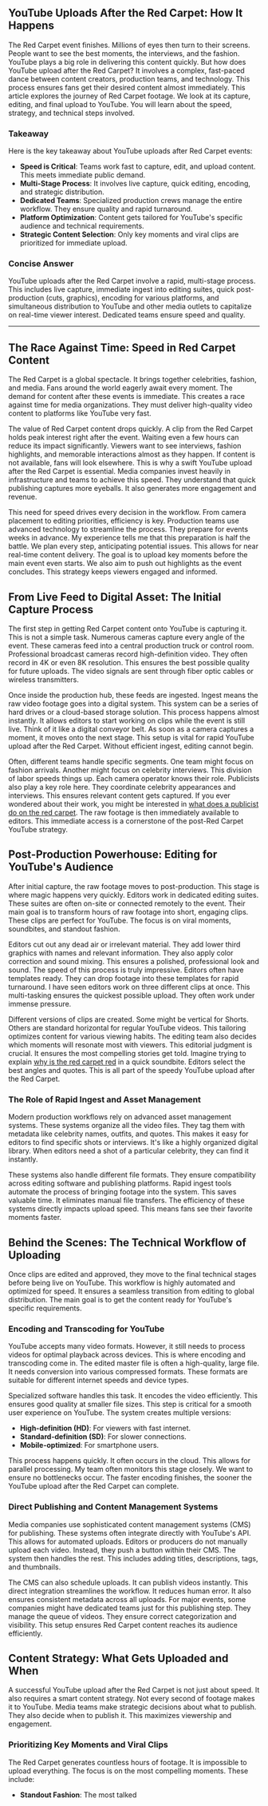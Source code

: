 ## YouTube Uploads After the Red Carpet: How It Happens

The Red Carpet event finishes. Millions of eyes then turn to their screens. People want to see the best moments, the interviews, and the fashion. YouTube plays a big role in delivering this content quickly. But how does YouTube upload after the Red Carpet? It involves a complex, fast-paced dance between content creators, production teams, and technology. This process ensures fans get their desired content almost immediately. This article explores the journey of Red Carpet footage. We look at its capture, editing, and final upload to YouTube. You will learn about the speed, strategy, and technical steps involved.

### Takeaway

Here is the key takeaway about YouTube uploads after Red Carpet events:

*   **Speed is Critical**: Teams work fast to capture, edit, and upload content. This meets immediate public demand.
*   **Multi-Stage Process**: It involves live capture, quick editing, encoding, and strategic distribution.
*   **Dedicated Teams**: Specialized production crews manage the entire workflow. They ensure quality and rapid turnaround.
*   **Platform Optimization**: Content gets tailored for YouTube's specific audience and technical requirements.
*   **Strategic Content Selection**: Only key moments and viral clips are prioritized for immediate upload.

### Concise Answer

YouTube uploads after the Red Carpet involve a rapid, multi-stage process. This includes live capture, immediate ingest into editing suites, quick post-production (cuts, graphics), encoding for various platforms, and simultaneous distribution to YouTube and other media outlets to capitalize on real-time viewer interest. Dedicated teams ensure speed and quality.

***

## The Race Against Time: Speed in Red Carpet Content

The Red Carpet is a global spectacle. It brings together celebrities, fashion, and media. Fans around the world eagerly await every moment. The demand for content after these events is immediate. This creates a race against time for media organizations. They must deliver high-quality video content to platforms like YouTube very fast.

The value of Red Carpet content drops quickly. A clip from the Red Carpet holds peak interest right after the event. Waiting even a few hours can reduce its impact significantly. Viewers want to see interviews, fashion highlights, and memorable interactions almost as they happen. If content is not available, fans will look elsewhere. This is why a swift YouTube upload after the Red Carpet is essential. Media companies invest heavily in infrastructure and teams to achieve this speed. They understand that quick publishing captures more eyeballs. It also generates more engagement and revenue.

This need for speed drives every decision in the workflow. From camera placement to editing priorities, efficiency is key. Production teams use advanced technology to streamline the process. They prepare for events weeks in advance. My experience tells me that this preparation is half the battle. We plan every step, anticipating potential issues. This allows for near real-time content delivery. The goal is to upload key moments before the main event even starts. We also aim to push out highlights as the event concludes. This strategy keeps viewers engaged and informed.

## From Live Feed to Digital Asset: The Initial Capture Process

The first step in getting Red Carpet content onto YouTube is capturing it. This is not a simple task. Numerous cameras capture every angle of the event. These cameras feed into a central production truck or control room. Professional broadcast cameras record high-definition video. They often record in 4K or even 8K resolution. This ensures the best possible quality for future uploads. The video signals are sent through fiber optic cables or wireless transmitters.

Once inside the production hub, these feeds are ingested. Ingest means the raw video footage goes into a digital system. This system can be a series of hard drives or a cloud-based storage solution. This process happens almost instantly. It allows editors to start working on clips while the event is still live. Think of it like a digital conveyor belt. As soon as a camera captures a moment, it moves onto the next stage. This setup is vital for rapid YouTube upload after the Red Carpet. Without efficient ingest, editing cannot begin.

Often, different teams handle specific segments. One team might focus on fashion arrivals. Another might focus on celebrity interviews. This division of labor speeds things up. Each camera operator knows their role. Publicists also play a key role here. They coordinate celebrity appearances and interviews. This ensures relevant content gets captured. If you ever wondered about their work, you might be interested in [what does a publicist do on the red carpet](https://homeessentialsguide.com/what-does-a-publicist-do-on-the-red-carpet). The raw footage is then immediately available to editors. This immediate access is a cornerstone of the post-Red Carpet YouTube strategy.

## Post-Production Powerhouse: Editing for YouTube's Audience

After initial capture, the raw footage moves to post-production. This stage is where magic happens very quickly. Editors work in dedicated editing suites. These suites are often on-site or connected remotely to the event. Their main goal is to transform hours of raw footage into short, engaging clips. These clips are perfect for YouTube. The focus is on viral moments, soundbites, and standout fashion.

Editors cut out any dead air or irrelevant material. They add lower third graphics with names and relevant information. They also apply color correction and sound mixing. This ensures a polished, professional look and sound. The speed of this process is truly impressive. Editors often have templates ready. They can drop footage into these templates for rapid turnaround. I have seen editors work on three different clips at once. This multi-tasking ensures the quickest possible upload. They often work under immense pressure.

Different versions of clips are created. Some might be vertical for Shorts. Others are standard horizontal for regular YouTube videos. This tailoring optimizes content for various viewing habits. The editing team also decides which moments will resonate most with viewers. This editorial judgment is crucial. It ensures the most compelling stories get told. Imagine trying to explain [why is the red carpet red](https://homeessentialsguide.com/why-is-the-red-carpet-red) in a quick soundbite. Editors select the best angles and quotes. This is all part of the speedy YouTube upload after the Red Carpet.

### The Role of Rapid Ingest and Asset Management

Modern production workflows rely on advanced asset management systems. These systems organize all the video files. They tag them with metadata like celebrity names, outfits, and quotes. This makes it easy for editors to find specific shots or interviews. It's like a highly organized digital library. When editors need a shot of a particular celebrity, they can find it instantly.

These systems also handle different file formats. They ensure compatibility across editing software and publishing platforms. Rapid ingest tools automate the process of bringing footage into the system. This saves valuable time. It eliminates manual file transfers. The efficiency of these systems directly impacts upload speed. This means fans see their favorite moments faster.

## Behind the Scenes: The Technical Workflow of Uploading

Once clips are edited and approved, they move to the final technical stages before being live on YouTube. This workflow is highly automated and optimized for speed. It ensures a seamless transition from editing to global distribution. The main goal is to get the content ready for YouTube's specific requirements.

### Encoding and Transcoding for YouTube

YouTube accepts many video formats. However, it still needs to process videos for optimal playback across devices. This is where encoding and transcoding come in. The edited master file is often a high-quality, large file. It needs conversion into various compressed formats. These formats are suitable for different internet speeds and device types.

Specialized software handles this task. It encodes the video efficiently. This ensures good quality at smaller file sizes. This step is critical for a smooth user experience on YouTube. The system creates multiple versions:
*   **High-definition (HD)**: For viewers with fast internet.
*   **Standard-definition (SD)**: For slower connections.
*   **Mobile-optimized**: For smartphone users.

This process happens quickly. It often occurs in the cloud. This allows for parallel processing. My team often monitors this stage closely. We want to ensure no bottlenecks occur. The faster encoding finishes, the sooner the YouTube upload after the Red Carpet can complete.

### Direct Publishing and Content Management Systems

Media companies use sophisticated content management systems (CMS) for publishing. These systems often integrate directly with YouTube's API. This allows for automated uploads. Editors or producers do not manually upload each video. Instead, they push a button within their CMS. The system then handles the rest. This includes adding titles, descriptions, tags, and thumbnails.

The CMS can also schedule uploads. It can publish videos instantly. This direct integration streamlines the workflow. It reduces human error. It also ensures consistent metadata across all uploads. For major events, some companies might have dedicated teams just for this publishing step. They manage the queue of videos. They ensure correct categorization and visibility. This setup ensures Red Carpet content reaches its audience efficiently.

## Content Strategy: What Gets Uploaded and When

A successful YouTube upload after the Red Carpet is not just about speed. It also requires a smart content strategy. Not every second of footage makes it to YouTube. Media teams make strategic decisions about what to publish. They also decide when to publish it. This maximizes viewership and engagement.

### Prioritizing Key Moments and Viral Clips

The Red Carpet generates countless hours of footage. It is impossible to upload everything. The focus is on the most compelling moments. These include:
*   **Standout Fashion**: The most talked